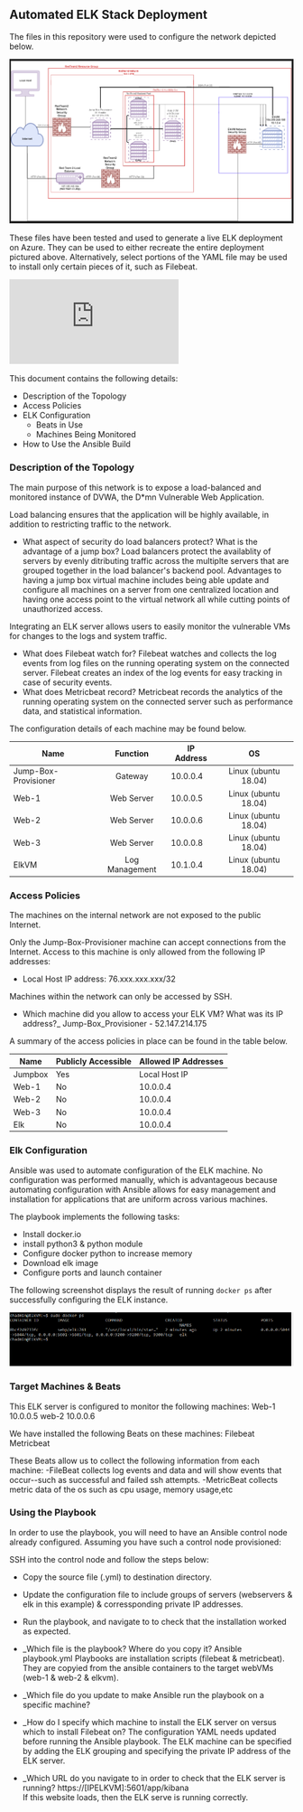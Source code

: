 ## Automated ELK Stack Deployment

The files in this repository were used to configure the network depicted below.

![Full Network Diagram](https://github.com/clarissahorak/ELK-Stack/blob/main/Images/RedTeam2%20%26%20Elk%20Stack%20Network%20Diagram.PNG)

These files have been tested and used to generate a live ELK deployment on Azure. They can be used to either recreate the entire deployment pictured above. Alternatively, select portions of the YAML file may be used to install only certain pieces of it, such as Filebeat.

![FileBeat Playbook](https://github.com/clarissahorak/ELK-Stack/blob/main/Images/filebeat-playbook.yml.txt)

This document contains the following details:
- Description of the Topology
- Access Policies
- ELK Configuration
  - Beats in Use
  - Machines Being Monitored
- How to Use the Ansible Build


### Description of the Topology

The main purpose of this network is to expose a load-balanced and monitored instance of DVWA, the D*mn Vulnerable Web Application.

Load balancing ensures that the application will be highly available, in addition to restricting traffic to the network.
- What aspect of security do load balancers protect? What is the advantage of a jump box?
	Load balancers protect the availablity of servers by evenly ditributing traffic across the multiplte servers that are grouped together in the load balancer's backend pool.
        Advantages to having a jump box virtual machine includes being able update and configure all machines on a server from one centralized location and having one access point to the virtual network all while cutting points of unauthorized access. 
	
Integrating an ELK server allows users to easily monitor the vulnerable VMs for changes to the logs and system traffic.
- What does Filebeat watch for? 
	Filebeat watches and collects the log events from log files on the running operating system on the connected server. Filebeat creates an index of the log events for easy tracking in case of security events.
- What does Metricbeat record? 
	Metricbeat records the analytics of the running operating system on the connected server such as performance data, and statistical information.

The configuration details of each machine may be found below.

| Name                 |    Function    | IP Address |          OS          |
|----------------------|:--------------:|------------|:--------------------:|
| Jump-Box-Provisioner |     Gateway    |  10.0.0.4  | Linux (ubuntu 18.04) |
| Web-1                |   Web Server   |  10.0.0.5  | Linux (ubuntu 18.04) |
| Web-2                |   Web Server   |  10.0.0.6  | Linux (ubuntu 18.04) |
| Web-3                |   Web Server   |  10.0.0.8  | Linux (ubuntu 18.04) |
| ElkVM                | Log Management |  10.1.0.4  | Linux (ubuntu 18.04) |

### Access Policies

The machines on the internal network are not exposed to the public Internet. 

Only the Jump-Box-Provisioner machine can accept connections from the Internet. Access to this machine is only allowed from the following IP addresses:
- Local Host IP address: 76.xxx.xxx.xxx/32 

Machines within the network can only be accessed by SSH.
- Which machine did you allow to access your ELK VM? What was its IP address?_
		Jump-Box_Provisioner - 52.147.214.175

A summary of the access policies in place can be found in the table below.

| Name    | Publicly Accessible | Allowed IP Addresses     |
|---------|---------------------|--------------------------|
| Jumpbox | Yes                 | Local Host IP            |
| Web-1   | No                  | 10.0.0.4		   |
| Web-2   | No                  | 10.0.0.4 		   |
| Web-3   | No                  | 10.0.0.4                 |
| Elk     | No                  | 10.0.0.4                 |

### Elk Configuration

Ansible was used to automate configuration of the ELK machine. No configuration was performed manually, which is advantageous because automating configuration with Ansible allows for easy management and installation for applications that are uniform across various machines. 

The playbook implements the following tasks:
- Install docker.io 
- install python3 & python module
- Configure docker python to increase memory 
- Download elk image 
- Configure ports and launch container

The following screenshot displays the result of running `docker ps` after successfully configuring the ELK instance.

![docker ps](https://github.com/clarissahorak/ELK-Stack/blob/main/Images/Docker%20ps.png)

### Target Machines & Beats
This ELK server is configured to monitor the following machines:
Web-1 10.0.0.5
web-2 10.0.0.6

We have installed the following Beats on these machines:
	Filebeat
	Metricbeat

These Beats allow us to collect the following information from each machine:
	-FileBeat collects log events and data and will show events that occur--such as successful and failed ssh attempts.
	-MetricBeat collects metric data of the os such as cpu usage, memory usage,etc

### Using the Playbook
In order to use the playbook, you will need to have an Ansible control node already configured. Assuming you have such a control node provisioned: 

SSH into the control node and follow the steps below:
- Copy the source file (.yml) to destination directory.
- Update the configuration file to include groups of servers (webservers & elk in this example) & corressponding private IP addresses.
- Run the playbook, and navigate to <sudo docker ps> to check that the installation worked as expected.

- _Which file is the playbook? Where do you copy it? 
	Ansible playbook.yml Playbooks are installation scripts (filebeat & metricbeat).
	They are copyied from the ansible containers to the target webVMs (web-1 & web-2 & elkvm).
- _Which file do you update to make Ansible run the playbook on a specific machine? 
- _How do I specify which machine to install the ELK server on versus which to install Filebeat on? 
	The configuration YAML needs updated before running the Ansible playbook.
	The ELK machine can be specified by adding the ELK grouping and specifying the private IP address of the ELK server.  
- _Which URL do you navigate to in order to check that the ELK server is running? 
	https://[IPELKVM]:5601/app/kibana  
	If this website loads, then the ELK serve is running correctly. 
